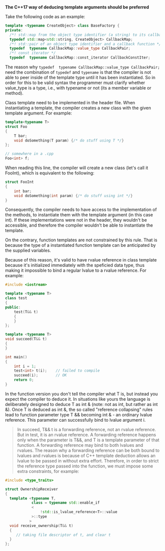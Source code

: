**The C++17 way of deducing template arguments should be preferred**

Take the following code as an example:
```cpp
template <typename CreateObject> class BaseFactory {
private:
  /*! std::map from the object type identifier (a string) to its callback function */
  typedef std::map<std::string, CreateObject> CallbackMap;
  /*! std::pair of an object type identifier and a callback function */
  typedef  typename CallbackMap::value_type CallbackPair;
  /*! const iterator */
  typedef  typename CallbackMap::const_iterator CallbackConstIter;
```
The reason why `typedef  typename CallbackMap::value_type CallbackPair;` need the combination of `typedef` and `typename` is that the compiler is not able to peer inside of the template type until it has been instantiated. So in order for this to be valid syntax the programmer must clarify whether value_type is a type, i.e., with typename or not (its a member variable or method).


Class template need to be implemented in the header file. When instantiating a template, the compiler creates a new class with the given template argument. For example:
```cpp
template<typename T>
struct Foo
{
    T bar;
    void doSomething(T param) {/* do stuff using T */}
};

// somewhere in a .cpp
Foo<int> f; 
```
When reading this line, the compiler will create a new class (let's call it FooInt), which is equivalent to the following:
```cpp
struct FooInt
{
    int bar;
    void doSomething(int param) {/* do stuff using int */}
}
```
Consequently, the compiler needs to have access to the implementation of the methods, to instantiate them with the template argument (in this case int). If these implementations were not in the header, they wouldn't be accessible, and therefore the compiler wouldn't be able to instantiate the template.

On the contrary, function templates are not constrained by this rule. That is because the type of a instantiated function template can be anticipated by the supplied variables.

Because of this reason, it's valid to have rvalue reference in class template because it's initialized immediately with the speficied data type, thus making it impossible to bind a regular lvalue to a rvalue reference. For example:
```cpp
#include <iostream>

template <typename T>
class test
{
public:
    test(T&& t)
    {
    }
};

template <typename T>
void succeed(T&& t)
{
}

int main()
{
    int i = 1;
    test<int> t(i);    // failed to compile
    succeed(i);        // OK
    return 0;
}
```
In the function version you don't tell the compiler what T is, but instead you expect the compiler to deduce it. In situations like yours the language is deliberately designed to deduce T as int & (note: not as int, but rather as int &). Once T is deduced as int &, the so called "reference collapsing" rules lead to function parameter type T && becoming int & - an ordinary lvalue reference. This parameter can successfully bind to lvalue argument i.

>In succeed, T&& t is a forwarding reference, not an rvalue reference. But in test, it is an rvalue reference. A forwarding reference happens only when the parameter is T&&, and T is a template parameter of that function. A forwarding reference may bind to both lvalues and rvalues.
>The reason why a forwarding reference can be both bound to lvalues and rvalues is because of C++ template deduction allows an lvalue to be passed in without extra effort. 
>Therefore, in order to strict the reference type passed into the function, we must impose some extra constraints, for example:
```cpp  
#include <type_traits>

struct OwnershipReceiver
{
  template <typename T,
            class = typename std::enable_if
            <
                !std::is_lvalue_reference<T>::value
            >::type
           >
  void receive_ownership(T&& t)
  {
     // taking file descriptor of t, and clear t
  }
};
```

